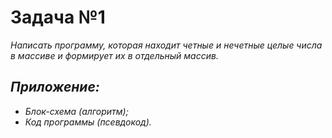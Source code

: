 # **Задача №1**
*Написать программу, которая находит четные и нечетные целые числа в массиве и формирует их в отдельный массив.*

## *Приложение:*
* *Блок-схема (алгоритм);*
* *Код программы (псевдокод).*